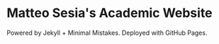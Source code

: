 # Matteo Sesia's Academic Website

Powered by Jekyll + Minimal Mistakes. Deployed with GitHub Pages.
